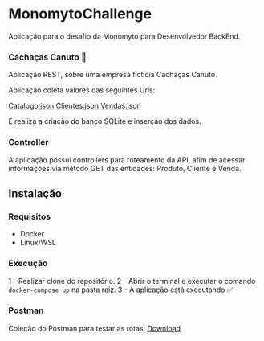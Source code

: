 # MonomytoChallenge

Aplicação para o desafio da Monomyto para Desenvolvedor BackEnd.

### Cachaças Canuto 🍺

Aplicação REST, sobre uma empresa fictícia Cachaças Canuto.

Aplicação coleta valores das seguintes Urls:

[Catalogo.json](https://firebasestorage.googleapis.com/v0/b/testemonomytobackend/o/Catalogo.json?alt=media&token=b1e62709-c1a1-4b39-94ef-596c0fb65030)
[Clientes.json](https://firebasestorage.googleapis.com/v0/b/testemonomytobackend/o/Clientes.json?alt=media&token=2fb4fc55-5299-4dfc-9059-d2ddb4ec67ab)
[Vendas.json](https://firebasestorage.googleapis.com/v0/b/testemonomytobackend/o/Vendas.json?alt=media&token=792a67d4-d0d0-4b9a-a099-86165322ce2a)

E realiza a criação do banco SQLite e inserção dos dados.

### Controller

A aplicação possui controllers para roteamento da API, afim de acessar informações via método GET das entidades: Produto, Cliente e Venda.

## Instalação

### Requisitos
* Docker
* Linux/WSL

### Execução
1 - Realizar clone do repositório.
2 - Abrir o terminal e executar o comando `docker-compose up` na pasta raiz.
3 - A aplicação está executando ✅

### Postman
Coleção do Postman para testar as rotas: [Download](https://drive.google.com/file/d/1GtEtc6Z9Bux6nz3SHN4sctxVvGD7Xrk7/view?usp=sharing)
